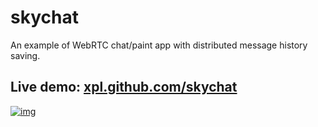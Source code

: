 # skychat
An example of WebRTC chat/paint app with distributed message history saving.

## Live demo: [xpl.github.com/skychat](https://xpl.github.com/skychat)

[![img](http://img.leprosorium.com/2508367)](https://xpl.github.com/skychat)
